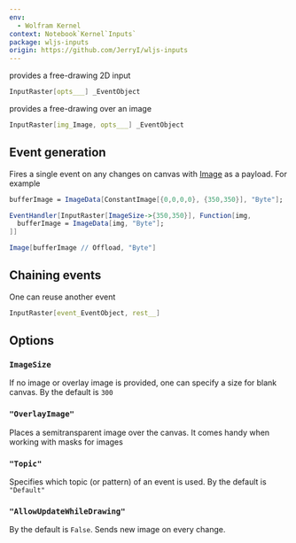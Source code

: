 ```yaml
---
env:
  - Wolfram Kernel
context: Notebook`Kernel`Inputs`
package: wljs-inputs
origin: https://github.com/JerryI/wljs-inputs
---
```

provides a free-drawing 2D input

```mathematica
InputRaster[opts___] _EventObject
```

provides a free-drawing over an image

```mathematica
InputRaster[img_Image, opts___] _EventObject
```

## Event generation
Fires a single event on any changes on canvas with [Image](frontend/Reference/Image/Image.md) as a payload. For example

```mathematica
bufferImage = ImageData[ConstantImage[{0,0,0,0}, {350,350}], "Byte"];

EventHandler[InputRaster[ImageSize->{350,350}], Function[img,
  bufferImage = ImageData[img, "Byte"];
]]

Image[bufferImage // Offload, "Byte"]
```

## Chaining events
One can reuse another event

```mathematica
InputRaster[event_EventObject, rest__]
```

## Options
### `ImageSize`
If no image or overlay image is provided, one can specify a size for blank canvas. By the default is `300`

### `"OverlayImage"`
Places a semitransparent image over the canvas. It comes handy when working with masks for images

### `"Topic"`
Specifies which topic (or pattern) of an event is used. By the default is `"Default"`

### `"AllowUpdateWhileDrawing"`
By the default is `False`. Sends new image on every change.




